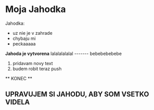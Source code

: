 # Moja Jahodka
Jahodka:
* uz nie je v zahrade
* chybaju mi
* peckaaaaa


**Jahoda je vytvorena**
lalalalalalal ------- bebebebebebe

1. pridavam novy text
2. budem robit teraz push

** KONEC **

## **UPRAVUJEM SI JAHODU, ABY SOM VSETKO VIDELA**
